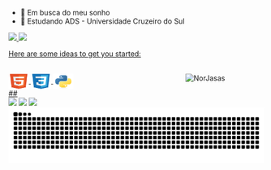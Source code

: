 - 🔭 Em busca do meu sonho
- 🌱 Estudando ADS - Universidade Cruzeiro do Sul
<div> 
<a href="https://https://github.com/NorJasas">
<img height="180em" src="https://github-readme-stats.vercel.app/api?username=NorJasas&show_icons=true&theme=dracula&include_all_commits=true&count_private=true"/> 
<img height="180em" src="https://github-readme-stats.vercel.app/api/top-langs/?username=NorJasas&layout=compact&langs_count-16&theme-dracula"/>
</div>

Here are some ideas to get you started:
<div style="display: inline_block"><br>
  <img align="center" alt="Rafa-HTML" height="30" width="40" src="https://raw.githubusercontent.com/devicons/devicon/master/icons/html5/html5-original.svg">
  <img align="center" alt="Rafa-CSS" height="30" width="40" src="https://raw.githubusercontent.com/devicons/devicon/master/icons/css3/css3-original.svg">
  <img align="center" alt="Rafa-Python" height="30" width="40" src="https://raw.githubusercontent.com/devicons/devicon/master/icons/python/python-original.svg">
  <img align="right" alt="NorJasas" src="https://github.com/user-attachments/assets/6f3b23a0-0653-43e1-8f23-04f311e984bd" width="155px">
<div>
##
<div>
  <a href="https://www.instagram.com/resendelippe" target="_blank"><img src="https://img.shields.io/badge/-Instagram-%23E4405F?style=for-the-badge&logo=instagram&logoColor=white" target="_blank"></a>
  <a href="https://discord.com/channels/@me" target="_blank"><img src="https://img.shields.io/badge/Discord-7289DA?style=for-the-badge&logo=discord&logoColor=white" target="_blank"></a> 
  <a href="https://www.linkedin.com/in/felipe-resende-4845a1268" target="_blank"><img src="https://img.shields.io/badge/-LinkedIn-%230077B5?style=for-the-badge&logo=linkedin&logoColor=white" target="_blank"></a> 
</div>

<picture align="center">
  <source media="(prefers-color-scheme: dark)" srcset="https://raw.githubusercontent.com/NorJasas/NorJasas/output/github-contribution-grid-snake-dark.svg">
  <source media="(prefers-color-scheme: light)" srcset="https://raw.githubusercontent.com/NorJasas/NorJasas/output/github-contribution-grid-snake-dark.svg">
  <img align="center" alt="github contribution grid snake animation" src="https://raw.githubusercontent.com/NorJasas/NorJasas/output/github-contribution-grid-snake.svg">
</picture>
